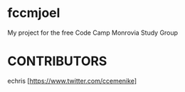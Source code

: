 # fccmjoel
My project for the free Code Camp Monrovia Study Group

# CONTRIBUTORS
echris [https://www.twitter.com/ccemenike]
